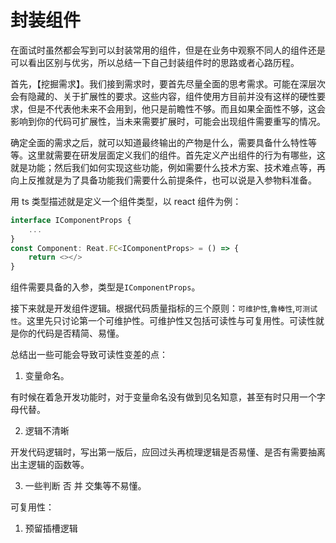 # 封装组件

在面试时虽然都会写到可以封装常用的组件，但是在业务中观察不同人的组件还是可以看出区别与优劣，所以总结一下自己封装组件时的思路或者心路历程。

首先，【挖掘需求】。我们接到需求时，要首先尽量全面的思考需求。可能在深层次会有隐藏的、关于扩展性的要求。这些内容，组件使用方目前并没有这样的硬性要求，但是不代表他未来不会用到，他只是前瞻性不够。而且如果全面性不够，这会影响到你的代码可扩展性，当未来需要扩展时，可能会出现组件需要重写的情况。

确定全面的需求之后，就可以知道最终输出的产物是什么，需要具备什么特性等等。这里就需要在研发层面定义我们的组件。首先定义产出组件的行为有哪些，这就是功能；然后我们如何实现这些功能，例如需要什么技术方案、技术难点等，再向上反推就是为了具备功能我们需要什么前提条件，也可以说是入参物料准备。

用 ts 类型描述就是定义一个组件类型，以 react 组件为例：

```ts
interface IComponentProps {
    ...
}
const Component: Reat.FC<IComponentProps> = () => {
    return <></>
}
```

组件需要具备的入参，类型是`IComponentProps`。

接下来就是开发组件逻辑。根据代码质量指标的三个原则：`可维护性`,`鲁棒性`,`可测试性`。这里先只讨论第一个可维护性。可维护性又包括可读性与可复用性。可读性就是你的代码是否精简、易懂。

总结出一些可能会导致可读性变差的点：

1. 变量命名。

有时候在着急开发功能时，对于变量命名没有做到见名知意，甚至有时只用一个字母代替。

2. 逻辑不清晰

开发代码逻辑时，写出第一版后，应回过头再梳理逻辑是否易懂、是否有需要抽离出主逻辑的函数等。

3. 一些判断 否 并 交集等不易懂。

可复用性：

1. 预留插槽逻辑
